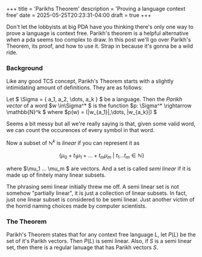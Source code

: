 +++
title = 'Parikhs Theorem'
description = 'Proving a language context free'
date = 2025-05-25T20:23:31-04:00
draft = true
+++

Don't let the lobbyists at big PDA have you thinking there's only one way to prove a language is context free. Parikh's theorem is a helpful alternative when a pda seems too complex to draw. In this post we'll go over Parikh's Theorem, its proof, and how to use it. Strap in because it's gonna be a wild ride.

### Background 
Like any good TCS concept, Parikh's Theorem starts with a slightly intimidating amount of definitions. They are as follows:

Let $ \Sigma = $\{$ a_1, a_2, \dots, a_k $\}$ $ be a language. Then the $Parikh$ $vector$ of a word $w \in\Sigma^* $ is the function $p: \Sigma^* \rightarrow \mathbb{N}^k $ where $p(w) = (|w_{a_1}|,\dots, |w_{a_k}|) $

Seems a bit messy but all we're really saying is that, given some valid word, we can count the occurences of every symbol in that word. 

Now a subset of $\mathbb{N}^k$ is $linear$ if you can represent it as

 $$ \{ \mu_0 + t_1\mu_1 + \dots + t_m\mu_m \: | \:t_1 \dots t_m \in \mathbb{N} \} $$ 
 
 where $\mu_1 ... \mu_m $ are vectors. And a set is called $semi \; linear$ if it is made up of finitely many linear subsets. 

The phrasing semi linear initially threw me off. A semi linear set is not somehow "partially linear", it is just a collection of linear subsets. In fact, just one linear subset is considered to be semi linear. Just another victim of the horrid naming choices made by computer scientists.

### The Theorem

Parikh's Theorem states that for any context free language $L$, let $P(L)$ be the set of it's Parikh vectors. Then $P(L)$ is semi linear. Also, if $S$ is a semi linear set, then there is a regular lanuage that has Parikh vectors $S$.